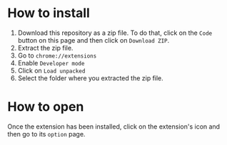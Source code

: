 # How to install

1. Download this repository as a zip file. To do that, click on the `Code` button on this page and then click on `Download ZIP`.
2. Extract the zip file.
3. Go to `chrome://extensions`
4. Enable `Developer mode`
5. Click on `Load unpacked`
6. Select the folder where you extracted the zip file.

# How to open

Once the extension has been installed, click on the extension's icon and then go to its `option` page.

